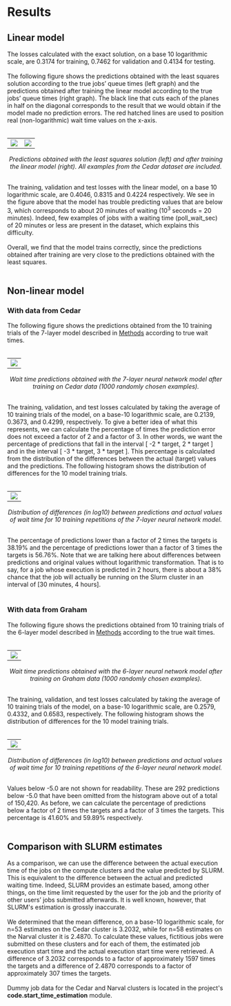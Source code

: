 # Results


## Linear model

The losses calculated with the exact solution, on a base 10 logarithmic scale, are 0.3174 for training, 0.7462 for validation and 0.4134 for testing. 
<br><br>
The following figure shows the predictions obtained with the least squares solution according to the true jobs’ queue times (left graph) and the predictions obtained after training the linear model according to the true jobs’ queue times (right graph). The black line that cuts each of the planes in half on the diagonal corresponds to the result that we would obtain if the model made no prediction errors. The red hatched lines are used to position real (non-logarithmic) wait time values on the x-axis.
<br><br>
<p align="center">
 <table>
  <tr>
   <td><img src="../results/plots/predictions_plot_all_lstsqr.png">
   </td>
   <td><img src="../results/plots/predictions_plot_all_linear.png">
   </td>
  </tr>
 </table>
</p>
<p align="center">
 <i>Predictions obtained with the least squares solution (left) and after training the linear model (right). All examples from the Cedar dataset are included.
 </i>
</p>
<br>
The training, validation and test losses with the linear model, on a base 10 logarithmic scale, are 0.4046, 0.8315 and 0.4224 respectively. We see in the figure above that the model has trouble predicting values ​​that are below 3, which corresponds to about 20 minutes of waiting (10<sup>3</sup> seconds = 20 minutes). Indeed, few examples of jobs with a waiting time (poll_wait_sec) of 20 minutes or less are present in the dataset, which explains this difficulty. 
<br><br>
Overall, we find that the model trains correctly, since the predictions obtained after training are very close to the predictions obtained with the least squares.
<br><br>

## Non-linear model


### With data from Cedar

The following figure shows the predictions obtained from the 10 training trials of the 7-layer model described in [Methods](docs/1_Methods.md) according to true wait times.
<br><br>
<p align="center">
 <table>
  <tr>
   <td><img src="../results/plots/predictions_plot_1000_7NN.png">
   </td>
  </tr>
 </table>
</p>
<p align="center">
 <i>Wait time predictions obtained with the 7-layer neural network model after training on Cedar data (1000 randomly chosen examples).
 </i>
</p>
<br>
The training, validation, and test losses calculated by taking the average of 10 training trials of the model, on a base-10 logarithmic scale, are 0.2139, 0.3673, and 0.4299, respectively. To give a better idea of ​​what this represents, we can calculate the percentage of times the prediction error does not exceed a factor of 2 and a factor of 3. In other words, we want the percentage of predictions that fall in the interval [ -2 * target, 2 * target ] and in the interval [ -3 * target, 3 * target ]. This percentage is calculated from the distribution of the differences between the actual (target) values ​​and the predictions. The following histogram shows the distribution of differences for the 10 model training trials.
<br><br>
<p align="center">
 <table>
  <tr>
   <td><img src="../results/plots/error_distribution_7NN.png">
   </td>
  </tr>
 </table>
</p>
<p align="center">
 <i>Distribution of differences (in log10) between predictions and actual values ​​of wait time for 10 training repetitions of the 7-layer neural network model.
 </i>
</p>
<br>
The percentage of predictions lower than a factor of 2 times the targets is 38.19% and the percentage of predictions lower than a factor of 3 times the targets is 56.76%. Note that we are talking here about differences between predictions and original values ​​without logarithmic transformation. That is to say, for a job whose execution is predicted in 2 hours, there is about a 38% chance that the job will actually be running on the Slurm cluster in an interval of [30 minutes, 4 hours].
<br><br>

### With data from Graham

The following figure shows the predictions obtained from 10 training trials of the 6-layer model described in [Methods](docs/1_Methods.md) according to the true wait times.
<br><br>
<p align="center">
 <table>
  <tr>
   <td><img src="../results/plots/predictions_plot_1000_6NN.png">
   </td>
  </tr>
 </table>
</p>
<p align="center">
 <i>Wait time predictions obtained with the 6-layer neural network model after training on Graham data (1000 randomly chosen examples).
 </i>
</p>
<br>
The training, validation, and test losses calculated by taking the average of 10 training trials of the model, on a base-10 logarithmic scale, are 0.2579, 0.4332, and 0.6583, respectively. The following histogram shows the distribution of differences for the 10 model training trials.
<br><br>
<p align="center">
 <table>
  <tr>
   <td><img src="../results/plots/error_distribution_6NN.png">
   </td>
  </tr>
 </table>
</p>
<p align="center">
 <i>Distribution of differences (in log10) between predictions and actual values ​​of wait time for 10 training repetitions of the 6-layer neural network model.
 </i>
</p>
<br>
Values ​​below -5.0 are not shown for readability. These are 292 predictions below -5.0 that have been omitted from the histogram above out of a total of 150,420. As before, we can calculate the percentage of predictions below a factor of 2 times the targets and a factor of 3 times the targets. This percentage is 41.60% and 59.89% respectively.
<br><br>


## Comparison with SLURM estimates

As a comparison, we can use the difference between the actual execution time of the jobs on the compute clusters and the value predicted by SLURM. This is equivalent to the difference between the actual and predicted waiting time. Indeed, SLURM provides an estimate based, among other things, on the time limit requested by the user for the job and the priority of other users’ jobs submitted afterwards. It is well known, however, that SLURM's estimation is grossly inaccurate.
<br><br>
We determined that the mean difference, on a base-10 logarithmic scale, for n=53 estimates on the Cedar cluster is 3.2032, while for n=58 estimates on the Narval cluster it is 2.4870. To calculate these values, fictitious jobs were submitted on these clusters and for each of them, the estimated job execution start time and the actual execution start time were retrieved. A difference of 3.2032 corresponds to a factor of approximately 1597 times the targets and a difference of 2.4870 corresponds to a factor of approximately 307 times the targets.
<br><br>
Dummy job data for the Cedar and Narval clusters is located in the project's **code.start_time_estimation** module.